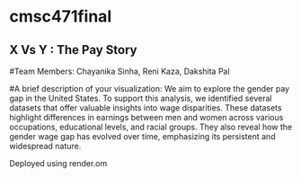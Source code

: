 # cmsc471final

## X Vs Y : The Pay Story

#Team Members:
Chayanika Sinha, Reni Kaza, Dakshita Pal


#A brief description of your visualization: 
We aim to explore the gender pay gap in the United States. To support this analysis, we identified several datasets that offer valuable insights into wage disparities. These datasets highlight differences in earnings between men and women across various occupations, educational levels, and racial groups. They also reveal how the gender wage gap has evolved over time, emphasizing its persistent and widespread nature.


Deployed using render.om
 
